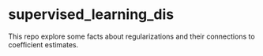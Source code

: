 # supervised_learning_dis
This repo explore some facts about regularizations and their connections to coefficient estimates.
